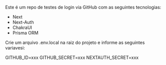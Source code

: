 Este é um repo de testes de login via GitHub com as seguintes tecnologias:
 - Next
 - Next-Auth
 - ChakraUI
 - Prisma ORM

Crie um arquivo .env.local na raiz do projeto e informe as seguintes variavesi:

GITHUB_ID=xxx
GITHUB_SECRET=xxx
NEXTAUTH_SECRET=xxx
